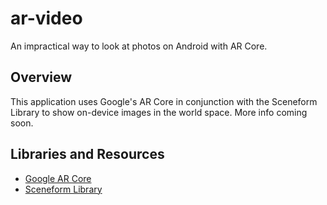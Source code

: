 # ar-video
An impractical way to look at photos on Android with AR Core. 

## Overview
This application uses Google's AR Core in conjunction with the Sceneform Library to show on-device images in the world space. More info coming soon.

## Libraries and Resources
* [Google AR Core](https://developers.google.com/ar/discover/) 
* [Sceneform Library](https://developers.google.com/ar/develop/java/sceneform/)

